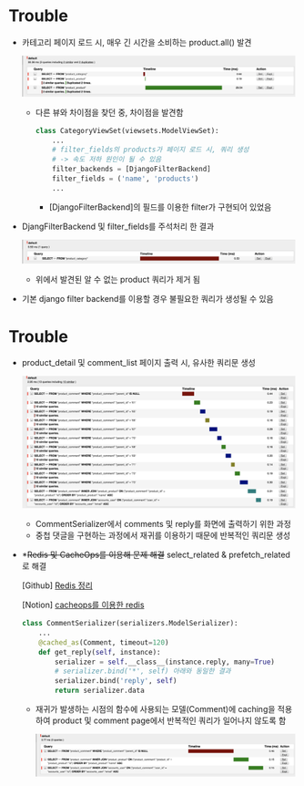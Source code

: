 # Trouble

- 카테고리 페이지 로드 시, 매우 긴 시간을 소비하는 product.all() 발견

  ![trouble_1.png](/README_folder/image/trouble_1.png)

  - 다른 뷰와 차이점을 찾던 중, 차이점을 발견함

    ```python
    class CategoryViewSet(viewsets.ModelViewSet):
        ...
        # filter_fields의 products가 페이지 로드 시, 쿼리 생성
        # -> 속도 저하 원인이 될 수 있음
        filter_backends = [DjangoFilterBackend]
        filter_fields = ('name', 'products')
        ...
    ```

    - [DjangoFilterBackend]의 필드를 이용한 filter가 구현되어 있었음

- DjangFilterBackend 및 filter_fields를 주석처리 한 결과

  ![solution_1](/README_folder/image/solution_1.png)
  - 위에서 발견된 알 수 없는 product 쿼리가 제거 됨

- 기본 django filter backend를 이용할 경우 불필요한 쿼리가 생성될 수 있음



# Trouble

- product_detail 및 comment_list 페이지 출력 시, 유사한 쿼리문 생성

  ![trouble_2](/README_folder/image/trouble_2.png)

  - CommentSerializer에서 comments 및 reply를 화면에 출력하기 위한 과정
  - 중첩 댓글을 구현하는 과정에서 재귀를 이용하기 때문에 반복적인 쿼리문 생성

  

- *~~Redis 및 CacheOps를 이용해 문제 해결~~ select_related & prefetch_related로 해결 

  \[Github] [Redis 정리](https://github.com/navill/port_django_shop/blob/master/README_Folder/redis.md) 

  \[Notion] [cacheops를 이용한 redis](https://www.notion.so/afmadadans/ORM-07b20f43a16d4a448229625e7ad0e920)

  ```python
  class CommentSerializer(serializers.ModelSerializer):
      ...
      @cached_as(Comment, timeout=120)
      def get_reply(self, instance):
          serializer = self.__class__(instance.reply, many=True)
          # serializer.bind('*', self) 아래와 동일한 결과
          serializer.bind('reply', self)
          return serializer.data
  ```

  - 재귀가 발생하는 시점의 함수에 사용되는 모델(Comment)에 caching을 적용하여 product 및 comment page에서 반복적인 쿼리가 일어나지 않도록 함

    ![solution_2](/README_folder/image/solution_2.png)
